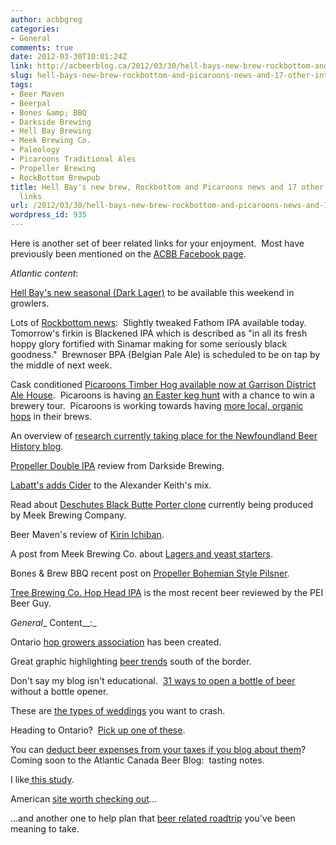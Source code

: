 ```yaml
---
author: acbbgreg
categories:
- General
comments: true
date: 2012-03-30T10:01:24Z
link: http://acbeerblog.ca/2012/03/30/hell-bays-new-brew-rockbottom-and-picaroons-news-and-17-other-interesting-links/
slug: hell-bays-new-brew-rockbottom-and-picaroons-news-and-17-other-interesting-links
tags:
- Beer Maven
- Beerpal
- Bones &amp; BBQ
- Darkside Brewing
- Hell Bay Brewing
- Meek Brewing Co.
- Paleology
- Picaroons Traditional Ales
- Propeller Brewing
- RockBottom Brewpub
title: Hell Bay's new brew, Rockbottom and Picaroons news and 17 other interesting
  links
url: /2012/03/30/hell-bays-new-brew-rockbottom-and-picaroons-news-and-17-other-interesting-links/
wordpress_id: 935
---
```


Here is another set of beer related links for your enjoyment.  Most have previously been mentioned on the [ACBB Facebook page](http://www.facebook.com/pages/Atlantic-Canada-Beer-Blog/174315392668651).

_Atlantic content_:

[Hell Bay's new seasonal (Dark Lager)](http://www.facebook.com/Hellbaybrewing/posts/306709029397132) to be available this weekend in growlers.

Lots of [Rockbottom news](http://rockbottombrewpub.blogspot.ca/2012/03/updates.html?utm_source=feedburner&utm_medium=email&utm_campaign=Feed:+RockbottomBrewersBlog+%28Rockbottom+Brewers+Blog%29):  Slightly tweaked Fathom IPA available today.  Tomorrow's firkin is Blackened IPA which is described as "in all its fresh hoppy glory fortified with Sinamar making for some seriously black goodness."  Brewnoser BPA (Belgian Pale Ale) is scheduled to be on tap by the middle of next week.

Cask conditioned [Picaroons Timber Hog available now at Garrison District Ale House](http://www.facebook.com/picaroons/posts/194469477335653).  Picaroons is having [an Easter keg hunt](http://www.picaroonspub.com/profiles/blogs/the-great-easter-keg-hunt) with a chance to win a brewery tour.  Picaroons is working towards having [more local, organic hops](http://www.facebook.com/picaroons/posts/264761840277609) in their brews.

An overview of [research currently taking place for the Newfoundland Beer History blog](http://nlbeerhistory.com/2012/03/25/topics-for-research/).

[Propeller Double IPA](http://darksidebrewing.blogspot.ca/2012/03/local-beer-review-redux-propeller.html) review from Darkside Brewing.

[Labatt's adds Cider](http://www.canadianbeernews.com/2012/03/27/labatt-adds-cider-to-alexander-keiths-line-up/) to the Alexander Keith's mix.

Read about [Deschutes Black Butte Porter clone](http://meekbrewingco.blogspot.ca/2012/03/deschutes-black-butte-porter-clone.html) currently being produced by Meek Brewing Company.

Beer Maven's review of [Kirin Ichiban](http://beermaven.blogspot.ca/2012/03/kirin-ichiban-japan-usa-los-angeles-50.html).

A post from Meek Brewing Co. about [Lagers and yeast starters](http://meekbrewingco.blogspot.ca/2012/03/lagers-and-yeast-starters.html).

Bones & Brew BBQ recent post on [Propeller Bohemian Style Pilsner](http://bonesbrewbbq.wordpress.com/2012/03/28/propeller-pilsener/).

[Tree Brewing Co. Hop Head IPA](http://www.peibeerguy.com/2012/03/tree-brewing-cos-hop-head-ipa.html) is the most recent beer reviewed by the PEI Beer Guy.

_General__ Content__:_

Ontario [hop growers association](http://www.canadianbeernews.com/2012/03/27/ontario-hop-growers-association-announces-formation/) has been created.

Great graphic highlighting [beer trends](http://www.brewersassociation.org/pages/media/press-releases/show?title=growth-infographic) south of the border.

Don't say my blog isn't educational.  [31 ways to open a bottle of beer](http://www.urlesque.com/2010/09/20/open-beer-bottle-without-bottle-opener/) without a bottle opener.

These are [the types of weddings](http://www.theglobeandmail.com/life/food-and-wine/trends/trends-features/how-about-toasting-your-wedding-with-a-beer/article2383096/) you want to crash.

Heading to Ontario?  [Pick up one of these](http://www.canadianbeernews.com/2012/03/28/ontario-craft-brewers-announce-spring-2012-discovery-pack/).

You can [deduct beer expenses from your taxes if you blog about them](http://www.fiscallychic.com/2012/03/blogging-and-taxes.html)? Coming soon to the Atlantic Canada Beer Blog:  tasting notes.

I like[ this study](http://www.iol.co.za/the-star/hearty-advice-from-scientists-have-a-beer-1.1266193).

American [site worth checking out](http://paper.li/bkpartonatCN/1327881080)...

...and another one to help plan that [beer related roadtrip](http://www.beerpal.com/) you've been meaning to take.
